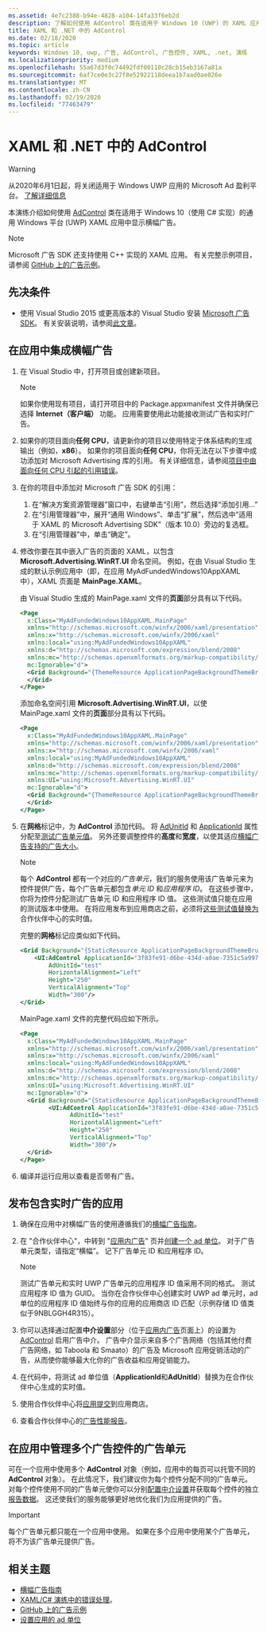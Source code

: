 ```yaml
---
ms.assetid: 4e7c2388-b94e-4828-a104-14fa33f6eb2d
description: 了解如何使用 AdControl 类在适用于 Windows 10 (UWP) 的 XAML 应用中显示横幅广告。
title: XAML 和 .NET 中的 AdControl
ms.date: 02/18/2020
ms.topic: article
keywords: Windows 10, uwp, 广告, AdControl, 广告控件, XAML, .net, 演练
ms.localizationpriority: medium
ms.openlocfilehash: 55a67d3f0c74492fdf00110c28cb15eb3167a81a
ms.sourcegitcommit: 6af7ce0e3c27f8e52922118deea1b7aad0ae026e
ms.translationtype: MT
ms.contentlocale: zh-CN
ms.lasthandoff: 02/19/2020
ms.locfileid: "77463479"
---
```

# <a name="adcontrol-in-xaml-and-net"></a>XAML 和 .NET 中的 AdControl

>[!WARNING]
> 从2020年6月1日起，将关闭适用于 Windows UWP 应用的 Microsoft Ad 盈利平台。 [了解详细信息](https://aka.ms/ad-monetization-shutdown)

本演练介绍如何使用 [AdControl](https://docs.microsoft.com/uwp/api/microsoft.advertising.winrt.ui.adcontrol) 类在适用于 Windows 10（使用 C# 实现）的通用 Windows 平台 (UWP) XAML 应用中显示横幅广告。

> [!NOTE]
> Microsoft 广告 SDK 还支持使用 C++ 实现的 XAML 应用。 有关完整示例项目，请参阅 [GitHub 上的广告示例](https://github.com/Microsoft/Windows-universal-samples/tree/master/Samples/Advertising)。

## <a name="prerequisites"></a>先决条件

* 使用 Visual Studio 2015 或更高版本的 Visual Studio 安装 [Microsoft 广告 SDK](https://marketplace.visualstudio.com/items?itemName=AdMediator.MicrosoftAdvertisingSDK)。 有关安装说明，请参阅[此文章](install-the-microsoft-advertising-libraries.md)。

## <a name="integrate-a-banner-ad-into-your-app"></a>在应用中集成横幅广告

1. 在 Visual Studio 中，打开项目或创建新项目。

    > [!NOTE]
    > 如果你使用现有项目，请打开项目中的 Package.appxmanifest 文件并确保已选择 **Internet（客户端）** 功能。 应用需要使用此功能接收测试广告和实时广告。

2. 如果你的项目面向**任何 CPU**，请更新你的项目以使用特定于体系结构的生成输出（例如，**x86**）。 如果你的项目面向**任何 CPU**，你将无法在以下步骤中成功添加对 Microsoft Advertising 库的引用。 有关详细信息，请参阅[项目中由面向任何 CPU 引起的引用错误](known-issues-for-the-advertising-libraries.md#reference_errors)。

3. 在你的项目中添加对 Microsoft 广告 SDK 的引用：

    1. 在“解决方案资源管理器”窗口中，右键单击“引用”，然后选择“添加引用...”
    2.  在“引用管理器”中，展开“通用 Windows”、单击“扩展”，然后选中“适用于 XAML 的 Microsoft Advertising SDK”（版本 10.0）旁边的复选框。
    3.  在“引用管理器”中，单击“确定”。

4.  修改你要在其中嵌入广告的页面的 XAML，以包含 **Microsoft.Advertising.WinRT.UI** 命名空间。 例如，在由 Visual Studio 生成的默认示例应用中（即，在应用 MyAdFundedWindows10AppXAML 中），XAML 页面是 **MainPage.XAML**。

    由 Visual Studio 生成的 MainPage.xaml 文件的**页面**部分具有以下代码。

    ``` xml
    <Page
      x:Class="MyAdFundedWindows10AppXAML.MainPage"
      xmlns="http://schemas.microsoft.com/winfx/2006/xaml/presentation"
      xmlns:x="http://schemas.microsoft.com/winfx/2006/xaml"
      xmlns:local="using:MyAdFundedWindows10AppXAML"
      xmlns:d="http://schemas.microsoft.com/expression/blend/2008"
      xmlns:mc="http://schemas.openxmlformats.org/markup-compatibility/2006"
      mc:Ignorable="d">
      <Grid Background="{ThemeResource ApplicationPageBackgroundThemeBrush}">
      </Grid>
    </Page>
    ```

    添加命名空间引用 **Microsoft.Advertising.WinRT.UI**，以使 MainPage.xaml 文件的**页面**部分具有以下代码。

    ``` xml
    <Page
      x:Class="MyAdFundedWindows10AppXAML.MainPage"
      xmlns="http://schemas.microsoft.com/winfx/2006/xaml/presentation"
      xmlns:x="http://schemas.microsoft.com/winfx/2006/xaml"
      xmlns:local="using:MyAdFundedWindows10AppXAML"
      xmlns:d="http://schemas.microsoft.com/expression/blend/2008"
      xmlns:mc="http://schemas.openxmlformats.org/markup-compatibility/2006"
      xmlns:UI="using:Microsoft.Advertising.WinRT.UI"
      mc:Ignorable="d">
      <Grid Background="{ThemeResource ApplicationPageBackgroundThemeBrush}">
      </Grid>
    </Page>
    ```

5. 在**网格**标记中，为 **AdControl** 添加代码。 将 [AdUnitId](https://docs.microsoft.com/uwp/api/microsoft.advertising.winrt.ui.adcontrol.adunitid) 和 [ApplicationId](https://docs.microsoft.com/uwp/api/microsoft.advertising.winrt.ui.adcontrol.applicationid) 属性分配至[测试广告单元值](set-up-ad-units-in-your-app.md#test-ad-units)。 另外还要调整控件的**高度**和**宽度**，以使其适应[横幅广告支持的广告大小](supported-ad-sizes-for-banner-ads.md)。

    > [!NOTE]
    > 每个 **AdControl** 都有一个对应的*广告单元*，我们的服务使用该广告单元来为控件提供广告，每个广告单元都包含*单元 ID* 和*应用程序 ID*。 在这些步骤中，你将为控件分配测试广告单元 ID 和应用程序 ID 值。 这些测试值只能在应用的测试版本中使用。 在将应用发布到应用商店之前，必须将[这些测试值替换为](#release)合作伙伴中心的实时值。

    完整的**网格**标记应类似如下代码。

    ``` xml
    <Grid Background="{StaticResource ApplicationPageBackgroundThemeBrush}">
        <UI:AdControl ApplicationId="3f83fe91-d6be-434d-a0ae-7351c5a997f1"
            AdUnitId="test"
            HorizontalAlignment="Left"
            Height="250"
            VerticalAlignment="Top"
            Width="300"/>
    </Grid>
    ```

    MainPage.xaml 文件的完整代码应如下所示。

    ``` xml
    <Page
      x:Class="MyAdFundedWindows10AppXAML.MainPage"
      xmlns="http://schemas.microsoft.com/winfx/2006/xaml/presentation"
      xmlns:x="http://schemas.microsoft.com/winfx/2006/xaml"
      xmlns:local="using:MyAdFundedWindows10AppXAML"
      xmlns:d="http://schemas.microsoft.com/expression/blend/2008"
      xmlns:mc="http://schemas.openxmlformats.org/markup-compatibility/2006"
      xmlns:UI="using:Microsoft.Advertising.WinRT.UI"
      mc:Ignorable="d">
      <Grid Background="{StaticResource ApplicationPageBackgroundThemeBrush}">
            <UI:AdControl ApplicationId="3f83fe91-d6be-434d-a0ae-7351c5a997f1"
                  AdUnitId="test"
                  HorizontalAlignment="Left"
                  Height="250"
                  VerticalAlignment="Top"
                  Width="300"/>
      </Grid>
    </Page>
    ```

6.  编译并运行应用以查看是否带有广告。

<span id="release" />

## <a name="release-your-app-with-live-ads"></a>发布包含实时广告的应用

1. 确保在应用中对横幅广告的使用遵循我们的[横幅广告指南](ui-and-user-experience-guidelines.md#guidelines-for-banner-ads)。

2.  在 "合作伙伴中心"，中转到 "[应用内广告](../publish/in-app-ads.md)" 页并[创建一个 ad 单位](set-up-ad-units-in-your-app.md#live-ad-units)。 对于广告单元类型，请指定“横幅”。 记下广告单元 ID 和应用程序 ID。
    > [!NOTE]
    > 测试广告单元和实时 UWP 广告单元的应用程序 ID 值采用不同的格式。 测试应用程序 ID 值为 GUID。 当你在合作伙伴中心创建实时 UWP ad 单元时，ad 单位的应用程序 ID 值始终与你的应用的应用商店 ID 匹配（示例存储 ID 值类似于9NBLGGH4R315）。

3. 你可以选择通过配置**中介设置**部分（位于[应用内广告](../publish/in-app-ads.md#mediation)页面上）的设置为 [AdControl](../publish/in-app-ads.md) 启用广告中介。 广告中介显示来自多个广告网络（包括其他付费广告网络，如 Taboola 和 Smaato）的广告及 Microsoft 应用促销活动的广告，从而使你能够最大化你的广告收益和应用促销能力。

4.  在代码中，将测试 ad 单位值（**ApplicationId**和**AdUnitId**）替换为在合作伙伴中心生成的实时值。

5.  使用合作伙伴中心将[应用提交](../publish/app-submissions.md)到应用商店。

6.  查看合作伙伴中心的[广告性能报告](../publish/advertising-performance-report.md)。

<span id="manage" />

## <a name="manage-ad-units-for-multiple-ad-controls-in-your-app"></a>在应用中管理多个广告控件的广告单元

可在一个应用中使用多个 **AdControl** 对象（例如，应用中的每页可以托管不同的 **AdControl** 对象）。 在此情况下，我们建议你为每个控件分配不同的广告单元。 对每个控件使用不同的广告单元使你可以分别[配置中介设置](../publish/in-app-ads.md#mediation)并获取每个控件的独立[报告数据](../publish/advertising-performance-report.md)。 这还使我们的服务能够更好地优化我们为应用提供的广告。

> [!IMPORTANT]
> 每个广告单元都只能在一个应用中使用。 如果在多个应用中使用某个广告单元，将不为该广告单元提供广告。

## <a name="related-topics"></a>相关主题

* [横幅广告指南](ui-and-user-experience-guidelines.md#guidelines-for-banner-ads)
* [XAML/C# 演练中的错误处理](error-handling-in-xamlc-walkthrough.md)。
* [GitHub 上的广告示例](https://github.com/Microsoft/Windows-universal-samples/tree/master/Samples/Advertising)
* [设置应用的 ad 单位](set-up-ad-units-in-your-app.md)
